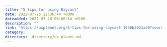 ```yaml
---
title: "5 tips for using Raycast"
date: 2022-07-25 12:36:44 +0000
dateadded: 2022-07-26 00:00:54 +0100
description: ""
link: "https://uxplanet.org/5-tips-for-using-raycast-1956b3921ad0?source=rss----819cc2aaeee0---4"
category:
directory: _directory/ux-planet.md
---
```

